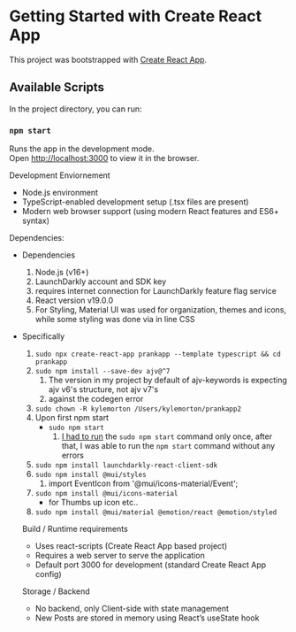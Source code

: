 # Getting Started with Create React App

This project was bootstrapped with [Create React App](https://github.com/facebook/create-react-app).

## Available Scripts

In the project directory, you can run:

### `npm start`

Runs the app in the development mode.\
Open [http://localhost:3000](http://localhost:3000) to view it in the browser.

Development Enviornement
- Node.js environment
- TypeScript-enabled development setup (.tsx files are present)
- Modern web browser support (using modern React features and ES6+ syntax)

Dependencies:
- Dependencies
    1. Node.js (v16+)
    2. LaunchDarkly account and SDK key
    3. requires internet connection for LaunchDarkly feature flag service
    4. React version v19.0.0
    5. For Styling, Material UI was used for organization, themes and icons, while some styling was done via in line CSS

- Specifically
    1. `sudo npx create-react-app prankapp --template typescript && cd prankapp`
    2. `sudo npm install --save-dev ajv@^7`
        1. The version in my project by default of ajv-keywords is expecting ajv v6's structure, not ajv v7's
        2. against the codegen error
    3. `sudo chown -R kylemorton /Users/kylemorton/prankapp2`
    4. Upon first npm start
        - `sudo npm start`
            1. [I had to run](https://stackoverflow.com/questions/75977710/when-i-run-npm-start-after-creating-react-app-its-giving-me-this-error) the `sudo npm start` command only once, after that, I was able to run the `npm start` command without any errors
    5. `sudo npm install launchdarkly-react-client-sdk`
    6. `sudo npm install @mui/styles`
        1. import EventIcon from '@mui/icons-material/Event';
    7. `sudo npm install @mui/icons-material`
        - for Thumbs up icon etc..
    8. `sudo npm install @mui/material @emotion/react @emotion/styled`

    Build /  Runtime requirements
    - Uses react-scripts (Create React App based project)
    - Requires a web server to serve the application
    - Default port 3000 for development (standard Create React App config)

    Storage / Backend
    - No backend, only Client-side with state management
    - New Posts are stored in memory using React’s useState hook

